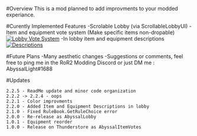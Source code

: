 #Overview
This is a mod planned to add improvments to your modded experiance.

#Curently Implemented Features
-Scrolable Lobby (via ScrollableLobbyUI)
-Item and equipment vote system (Make specific items non-dropable)
[![Lobby Vote System](https://cdn.discordapp.com/attachments/749685688110415933/851257282343338034/Untitled_drawing_1.png)]()
-In lobby item and equipment descriptions
[![Descriptions](https://cdn.discordapp.com/attachments/749685688110415933/851243540923154463/image2.png)]()

#Future Plans
-Many aesthetic changes
-Suggestions or comments, feel free to ping me in the RoR2 Modding Discord or just DM me : AbyssalLight#1688

#Updates
```
2.2.5 - ReadMe update and minor code organization
2.2.2 -> 2.2.4 - oops
2.2.1 - Color improvments
2.2.0 - Added Item and Equipment Descriptions in lobby
2.1.0 - Fixed RuleBook.GetRuleChoice error
2.0.0 - Re-release as AbyssalLobby
1.0.1 - Equipment reorder
1.0.0 - Release on Thunderstore as AbyssalItemVotes
```